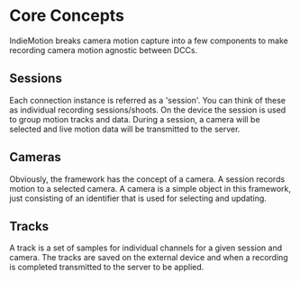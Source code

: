 # Core Concepts
IndieMotion breaks camera motion capture into a few components to make recording camera
motion agnostic between DCCs.

## Sessions
Each connection instance is referred as a 'session'. You can think of
these as individual recording sessions/shoots. On the device the session
is used to group motion tracks and data. During a session, a camera will be selected and live
motion data will be transmitted to the server.

## Cameras
Obviously, the framework has the concept of a camera. A session records motion to a selected camera.
A camera is a simple object in this framework, just consisting of an identifier that is used
for selecting and updating.

## Tracks
A track is a set of samples for individual channels for a given session and camera. The tracks are
saved on the external device and when a recording is completed transmitted to the server
to be applied. 

# 